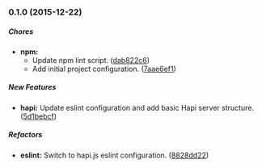 ### 0.1.0 (2015-12-22)

##### Chores

* **npm:**
  * Update npm lint script. ([dab822c6](https://github.com/oparamo/apollo-api/commit/dab822c6))
  * Add initial project configuration. ([7aae6ef1](https://github.com/oparamo/apollo-api/commit/7aae6ef1))

##### New Features

* **hapi:** Update eslint configuration and add basic Hapi server structure. ([5d1bebcf](https://github.com/oparamo/apollo-api/commit/5d1bebcf))

##### Refactors

* **eslint:** Switch to hapi.js eslint configuration. ([8828dd22](https://github.com/oparamo/apollo-api/commit/8828dd22))

